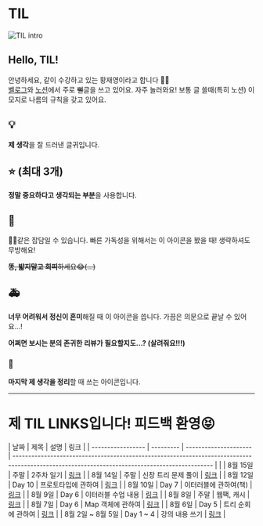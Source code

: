 # TIL

![TIL intro](https://i.pinimg.com/originals/af/fd/96/affd968d7e202efa861dc3f9d02c3918.gif)

## Hello, TIL!

안녕하세요, 같이 수강하고 있는 황재영이라고 합니다 🖐🏻  
[벨로그](https://velog.io/@young_pallete)와 [노션](https://www.notion.so/TIL-e94d9b568a704b3196d0f2851db49410)에서 주로 ~~뻘~~글을 쓰고 있어요. 자주 놀러와요!
보통 글 쓸때(특히 노션) 이모지로 나름의 규칙을 갖고 있어요.

## 💡

**제 생각**을 잘 드러낸 글귀입니다.

## ⭐ (최대 3개)

**정말 중요하다고 생각되는 부분**을 사용합니다.

## 💬

🐶💩같은 잡담일 수 있습니다. 빠른 가독성을 위해서는 이 아이콘을 봤을 때! 생략하셔도 무방해요!

~~**똥, 밟지말고 회피**하세요😂(...)~~

## 🚑

**너무 어려워서 정신이 혼미**해질 때 이 아이콘을 씁니다. 가끔은 의문으로 끝날 수 있어요...!

**어쩌면 보시는 분의 존귀한 리뷰가 필요할지도...? (살려줘요!!!)**

### 🌈

**마지막 제 생각을 정리**할 때 쓰는 아이콘입니다.

---

# 제 TIL LINKS입니다! 피드백 환영😝

| 날짜              | 제목      | 설명                  | 링크                                                                                                                                          |
| ----------------- | --------- | --------------------- | --------------------------------------------------------------------------------------------------------------------------------------------- |                                                                    |
| 8월 15일          | 주말      | 2주차 일기            | [링크](https://www.notion.so/210815-5ddedc97c97440dabf122c71219c5dc5)                                                                         |
| 8월 14일          | 주말      | 신장 트리 문제 풀이   | [링크](https://velog.io/@young_pallete/%ED%94%84%EB%A1%9C%EA%B7%B8%EB%9E%98%EB%A8%B8%EC%8A%A4-%EC%84%AC-%EC%97%B0%EA%B2%B0%ED%95%98%EA%B8%B0) |
| 8월 12일          | Day 10    | 프로토타입에 관하여   | [링크](https://www.notion.so/60f54c84afa04ba8ba93ecbec5167b80)                                                                                |
| 8월 10일          | Day 7     | 이터러블에 관하여(책) | [링크](https://www.notion.so/fe46ae2ffdce4fd08e07d0985f6cd7f4)                                                                                |
| 8월 9일           | Day 6     | 이터러블 수업 내용    | [링크](https://www.notion.so/210809-2a7d443372fb45c49cdbc5211f1b5918)                                                                         |
| 8월 8일           | 주말      | 웹팩, 캐시            | [링크](https://www.notion.so/210808-13255d3f17d2483ca0826873e877e7e7)                                                                         |
| 8월 7일           | Day 6     | Map 객체에 관하여     | [링크](https://www.notion.so/Map-0c4a5f934b584c31abd0e1988d7b344d)                                                                            |
| 8월 6일           | Day 5     | 트리 순회에 관하여    | [링크](https://www.notion.so/05e2f8c858d8474383f3e0007a0377e1)                                                                                |
| 8월 2일 ~ 8월 5일 | Day 1 ~ 4 | 강의 내용 쓰기     | [링크](https://www.notion.so/JavaScript-6edd8e666f834ca5b4f3fb7a03251242) |
